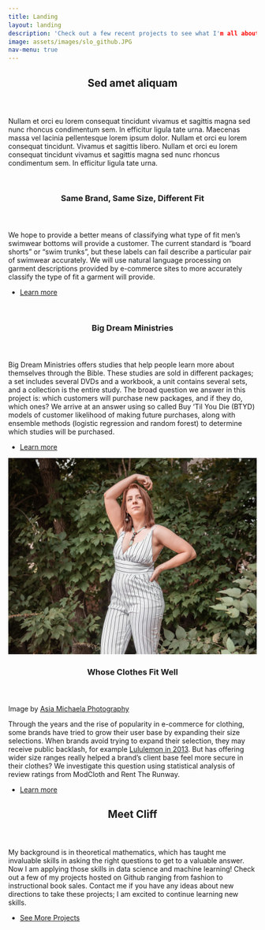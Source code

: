 ```yaml
---
title: Landing
layout: landing
description: 'Check out a few recent projects to see what I'm all about!'
image: assets/images/slo_github.JPG
nav-menu: true
---
```


<!-- Main -->
<div id="main">

<!-- One -->
<section id="one">
	<div class="inner">
		<header class="major">
			<h2>Sed amet aliquam</h2>
		</header>
		<p>Nullam et orci eu lorem consequat tincidunt vivamus et sagittis magna sed nunc rhoncus condimentum sem. In efficitur ligula tate urna. Maecenas massa vel lacinia pellentesque lorem ipsum dolor. Nullam et orci eu lorem consequat tincidunt. Vivamus et sagittis libero. Nullam et orci eu lorem consequat tincidunt vivamus et sagittis magna sed nunc rhoncus condimentum sem. In efficitur ligula tate urna.</p>
	</div>
</section>

<!-- Two -->
<section id="two" class="spotlights">
	<section>
		<a href="generic.html" class="image">
			<img src="assets/images/pic08.jpg" alt="" data-position="center center" />
		</a>
		<div class="content">
			<div class="inner">
				<header class="major">
					<h3>Same Brand, Same Size, Different Fit</h3>
				</header>
				<p>We hope to provide a better means of classifying what type of fit men’s swimwear bottoms will provide a customer. The current standard is “board shorts” or “swim trunks”, but these labels can fail describe a particular pair of swimwear accurately. We will use natural language processing on garment descriptions provided by e-commerce sites to more accurately classify the type of fit a garment will provide.</p>
				<ul class="actions">
					<li><a href="https://github.com/CliffordBridges/same-size-same-brand-different-fit" class="button">Learn more</a></li>
				</ul>
			</div>
		</div>
	</section>
	<section>
		<a href="generic.html" class="image">
			<img src="assets/images/pic09.jpg" alt="" data-position="top center" />
		</a>
		<div class="content">
			<div class="inner">
				<header class="major">
					<h3>Big Dream Ministries</h3>
				</header>
				<p>Big Dream Ministries offers studies that help people learn more about themselves through the Bible. These studies are sold in different packages; a set includes several DVDs and a workbook, a unit contains several sets, and a collection is the entire study. The broad question we answer in this project is: which customers will purchase new packages, and if they do, which ones? We arrive at an answer using so called Buy ‘Til You Die (BTYD) models of customer likelihood of making future purchases, along with ensemble methods (logistic regression and random forest) to determine which studies will be purchased.</p>
				<ul class="actions">
					<li><a href="generic.html" class="button">Learn more</a></li>
				</ul>
			</div>
		</div>
	</section>
	<section>
		<a href="generic.html" class="image">
			<img src="assets/images/krystal_jumpsuit_github.jpg" alt="" data-position="25% 25%" />
		</a>
		<div class="content">
			<div class="inner">
				<header class="major">
					<h3>Whose Clothes Fit Well</h3>
				</header>
				Image by <a href="https://www.facebook.com/asiamichaelaphotography/">Asia Michaela Photography</a>
				<p>Through the years and the rise of popularity in e-commerce for clothing, some brands have tried to grow their user base by expanding their size selections. When brands avoid trying to expand their selection, they may receive public backlash, for example <a href="https://www.huffingtonpost.ca/2013/11/06/lululemon-chip-wilson-womens-bodies_n_4228113.html">Lululemon in 2013</a>. But has offering wider size ranges really helped a brand’s client base feel more secure in their clothes? We investigate this question using statistical analysis of review ratings from ModCloth and Rent The Runway.</p>
				<ul class="actions">
					<li><a href="https://github.com/CliffordBridges/Whose-Clothes-Fit-Well" class="button">Learn more</a></li>
				</ul>
			</div>
		</div>
	</section>
</section>

<!-- Three -->
<section id="three">
	<div class="inner">
		<header class="major">
			<h2>Meet Cliff</h2>
		</header>
		<p>My background is in theoretical mathematics, which has taught me invaluable skills in asking the right questions to get to a valuable answer. Now I am applying those skills in data science and machine learning! Check out a few of my projects hosted on Github ranging from fashion to instructional book sales. Contact me if you have any ideas about new directions to take these projects; I am excited to continue learning new skills.</p>
		<ul class="actions">
			<li><a href="all_posts.html" class="button next">See More Projects</a></li>
		</ul>
	</div>
</section>

</div>
